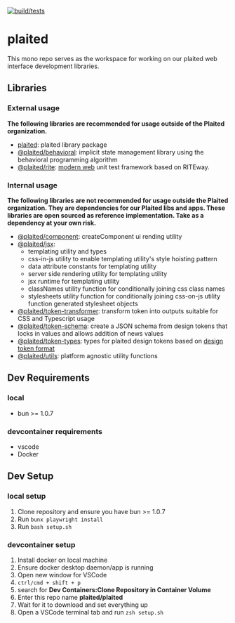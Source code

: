 [![build/tests](https://github.com/plaited/plaited/actions/workflows/test.yml/badge.svg?branch=main)](https://github.com/plaited/plaited/actions/workflows/test.yml)

# plaited

This mono repo serves as the workspace for working on our plaited web interface
development libraries.

## Libraries

### External usage

**The following libraries are recommended for usage outside of the Plaited organization.**

- [plaited](libs/plaited/README.md): plaited library package
- [@plaited/behavioral](libs/behavioral/README.md): implicit state management
  library using the behavioral programming algorithm
- [@plaited/rite](libs/rite/README.md): [modern web](https://modern-web.dev) unit test framework based on RITEway.

### Internal usage

**The following libraries are not recommended for usage outside the Plaited organization. They are dependencies for our Plaited libs and apps. These libraries are open sourced as reference implementation. Take as a dependency at your own risk.**

- [@plaited/component](libs/component/README.md): createComponent ui rending utility
- [@plaited/jsx](libs/jsx/README.md):
  - templating utility and types
  - css-in-js utility to enable templating utility's style hoisting pattern
  - data attribute constants for templating utility
  - server side rendering utility for templating utility
  - jsx runtime for templating utility
  - classNames utility function for conditionally joining css class names
  - stylesheets utility function for conditionally joining css-on-js utility function generated stylesheet objects
- [@plaited/token-transformer](libs/token-transformer/README.md): transform token into outputs suitable for CSS and Typescript usage
- [@plaited/token-schema](libs/token-schema/README.md): create a JSON schema from design tokens that locks in values and allows addition of news values
- [@plaited/token-types](libs/token-types/README.md): types for plaited design tokens based on [design token format](https://design-tokens.github.io/community-group/format/)
- [@plaited/utils](libs/utils/README.md): platform agnostic utility functions

## Dev Requirements

### local

- bun >= 1.0.7

### devcontainer requirements

- vscode
- Docker

## Dev Setup

### local setup

1. Clone repository and ensure you have bun >= 1.0.7
2. Run `bunx playwright install`
3. Run `bash setup.sh`

### devcontainer setup

1. Install docker on local machine
2. Ensure docker desktop daemon/app is running
3. Open new window for VSCode
4. `ctrl/cmd + shift + p`
5. search for **Dev Containers:Clone Repository in Container Volume**
6. Enter this repo name **plaited/plaited**
7. Wait for it to download and set everything up
8. Open a VSCode terminal tab and run `zsh setup.sh`
